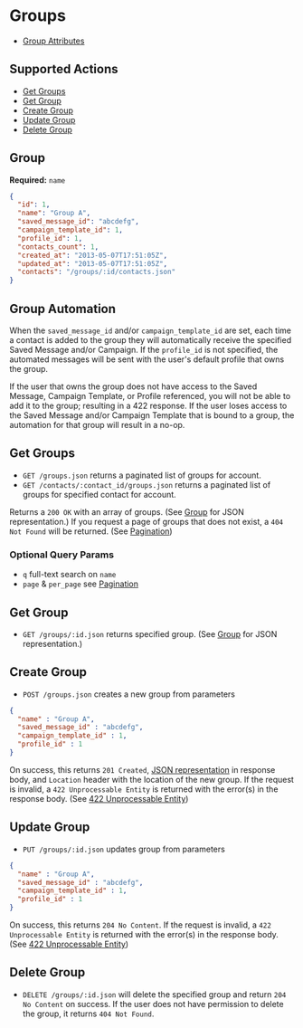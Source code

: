 # Groups

* [Group Attributes](#group)

## Supported Actions

* [Get Groups](#get-groups)
* [Get Group](#get-group)
* [Create Group](#create-group)
* [Update Group](#update-group)
* [Delete Group](#delete-group)

## Group

**Required:** ```name```

```json
{
  "id": 1,
  "name": "Group A",
  "saved_message_id": "abcdefg",
  "campaign_template_id": 1,
  "profile_id": 1,
  "contacts_count": 1,
  "created_at": "2013-05-07T17:51:05Z",
  "updated_at": "2013-05-07T17:51:05Z",
  "contacts": "/groups/:id/contacts.json"
}
```

## Group Automation
When the `saved_message_id` and/or `campaign_template_id` are set, each time a contact is added to
the group they will automatically receive the specified Saved Message and/or Campaign. If the
`profile_id` is not specified, the automated messages will be sent with the user's default profile
that owns the group.

If the user that owns the group does not have access to the Saved Message, Campaign Template, or Profile
referenced, you will not be able to add it to the group; resulting in a 422 response. If the user
loses access to the Saved Message and/or Campaign Template that is bound to a group, the automation
for that group will result in a no-op.


## Get Groups

* ```GET /groups.json``` returns a paginated list of groups for account.
* ```GET /contacts/:contact_id/groups.json``` returns a paginated list of groups for specified contact for account.

Returns a `200 OK` with an array of groups. (See [Group](#group) for JSON representation.) If you request a page of groups that does not exist, a ```404 Not Found``` will be returned. (See [Pagination](https://github.com/outstand/api-docs#pagination))

### Optional Query Params

* `q` full-text search on `name`
* `page` & `per_page` see [Pagination](https://github.com/outstand/api-docs#pagination)

## Get Group

 * ```GET /groups/:id.json``` returns specified group. (See [Group](#group) for JSON representation.)

## Create Group

* ```POST /groups.json``` creates a new group from parameters

```json
{
  "name" : "Group A",
  "saved_message_id" : "abcdefg",
  "campaign_template_id" : 1,
  "profile_id" : 1
}
```

On success, this returns ```201 Created```, [JSON representation](#group) in response body, and ```Location``` header with the location of the new group. If the request is invalid, a ```422 Unprocessable Entity``` is returned with the error(s) in the response body. (See [422 Unprocessable Entity](https://github.com/outstand/api-docs/blob/master/422.md))

## Update Group

* ```PUT /groups/:id.json``` updates group from parameters

```json
{
  "name" : "Group A",
  "saved_message_id" : "abcdefg",
  "campaign_template_id" : 1,
  "profile_id" : 1
}
```

On success, this returns ```204 No Content```. If the request is invalid, a ```422 Unprocessable Entity``` is returned with the error(s) in the response body. (See [422 Unprocessable Entity](https://github.com/outstand/api-docs/blob/master/422.md))

## Delete Group

* ```DELETE /groups/:id.json``` will delete the specified group and return ```204 No Content``` on success. If the user does not have permission to delete the group, it returns ```404 Not Found```.

